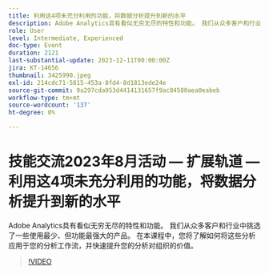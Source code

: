 ```yaml
---
title: 利用这4项未充分利用的功能，将数据分析提升到新的水平
description: Adobe Analytics具有看似无穷无尽的特性和功能。 我们从众多客户和行业中挑选了一些使用最少、但功能最强大的产品。 在本课程中，您将了解如何将这些分析应用于您的分析工作流，并快速提升您的分析对组织的价值。
role: User
level: Intermediate, Experienced
doc-type: Event
duration: 2121
last-substantial-update: 2023-12-11T00:00:00Z
jira: KT-14656
thumbnail: 3425990.jpeg
exl-id: 214cdc71-5815-453a-8fd4-8d1813ede24e
source-git-commit: 9a297cda953d4414131657f9ac84580aea0eabeb
workflow-type: tm+mt
source-wordcount: '137'
ht-degree: 0%

---
```


# 技能交流2023年8月活动 — 扩展轨道 — 利用这4项未充分利用的功能，将数据分析提升到新的水平

Adobe Analytics具有看似无穷无尽的特性和功能。 我们从众多客户和行业中挑选了一些使用最少、但功能最强大的产品。 在本课程中，您将了解如何将这些分析应用于您的分析工作流，并快速提升您的分析对组织的价值。

>[!VIDEO](https://video.tv.adobe.com/v/3425990/?learn=on)
